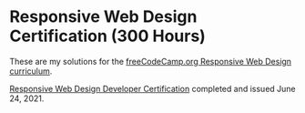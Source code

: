 # Responsive Web Design Certification (300 Hours)

These are my solutions for the [freeCodeCamp.org Responsive Web Design curriculum](https://www.freecodecamp.org/learn/responsive-web-design/).

[Responsive Web Design Developer Certification](https://www.freecodecamp.org/certification/bgbraithwaite/responsive-web-design) completed and issued June 24, 2021.
